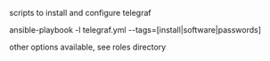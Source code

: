 
scripts to install and configure telegraf

ansible-playbook -l <server-name> telegraf.yml --tags=[install|software|passwords]

other options available, see roles directory

